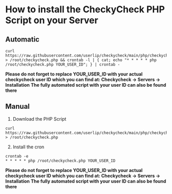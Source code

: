 # How to install the CheckyCheck PHP Script on your Server

## Automatic

```
curl https://raw.githubusercontent.com/userlip/checkycheck/main/php/checkycheck.php > /root/checkycheck.php && crontab -l | { cat; echo "* * * * * php /root/checkycheck.php YOUR_USER_ID"; } | crontab -
```

**Please do not forget to replace YOUR_USER_ID with your actual checkycheck user ID which you can find at: Checkycheck -> Servers -> Installation**
**The fully automated script with your user ID can also be found there**

## Manual

1. Download the PHP Script

```
curl https://raw.githubusercontent.com/userlip/checkycheck/main/php/checkycheck.php > /root/checkycheck.php
```

2. Install the cron

```
crontab -e
* * * * * php /root/checkycheck.php YOUR_USER_ID
```

**Please do not forget to replace YOUR_USER_ID with your actual checkycheck user ID which you can find at: Checkycheck -> Servers -> Installation**
**The fully automated script with your user ID can also be found there**
